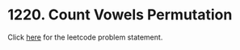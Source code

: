 # 1220. Count Vowels Permutation

Click [here](https://leetcode.com/problems/count-vowels-permutation/) for the leetcode problem statement.
